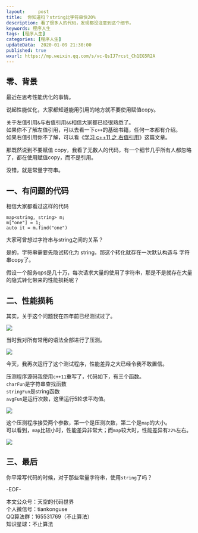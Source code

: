 ```yaml
---   
layout:     post  
title:  你知道吗？string比字符串快20%  
description: 看了很多人的代码，发现都没注意到这个细节。  
keywords: 程序人生  
tags: [程序人生]    
categories: [程序人生]  
updateData:  2020-01-09 21:30:00  
published: true  
wxurl: https://mp.weixin.qq.com/s/vc-QsIJ7rcst_Ch1EG5R2A  
---  
```



## 零、背景  


最近在思考性能优化的事情。  


说起性能优化，大家都知道能用引用的地方就不要使用赋值copy。  


关于左值引用`&`与右值引用`&&`相信大家都已经很熟悉了。  
如果你不了解左值引用，可以去看一下`c++`的基础书籍，任何一本都有介绍。  
如果右值引用你不了解，可以看《[学习 c++11 之 右值引用](https://mp.weixin.qq.com/s/fzPhNgvSTGSvn-uenjsH1w)》这篇文章。  


那既然说到不要赋值 copy，我看了无数人的代码，有一个细节几乎所有人都忽略了，都在使用赋值copy，而不是引用。  


没错，就是常量字符串。  



## 一、有问题的代码  


相信大家都看过这样的代码  


```
map<string, string> m;
m["one"] = 1;
auto it = m.find("one")
```

大家可曾想过字符串与string之间的关系？  


是的，字符串需要先隐试转化为 string，那这个转化就存在一次默认构造与 字符串copy了。  


假设一个服务qps是几十万，每次请求大量的使用了字符串，那是不是就存在大量的隐式转化带来的性能损耗呢？  


## 二、性能损耗  


其实，关于这个问题我在四年前已经测试过了。  


![](http://res2020.tiankonguse.com/images/2020/01/09/002.png)


当时我对所有常用的语法全部进行了压测。  


![](http://res2020.tiankonguse.com/images/2020/01/09/001.png)


今天，我再次运行了这个测试程序，性能差异之大已经令我不敢置信。  


压测程序源码我使用`c++11`重写了，代码如下，有三个函数。  
`charFun`是字符串查找函数  
`stringFun`是string函数  
`avgFun`是运行次数，这里运行5轮求平均值。  


![](http://res2020.tiankonguse.com/images/2020/01/09/004.png)


这个压测程序接受两个参数，第一个是压测次数，第二个是`map`的大小。  
可以看到，`map`比较小时，性能差异非常大；而`map`较大时，性能差异有`22%`左右。  


![](http://res2020.tiankonguse.com/images/2020/01/09/003.png)


## 三、最后  


你平常写代码的时候，对于那些常量字符串，使用`string`了吗？  




-EOF-  


本文公众号：天空的代码世界  
个人微信号：tiankonguse  
QQ算法群：165531769（不止算法）  
知识星球：不止算法  

